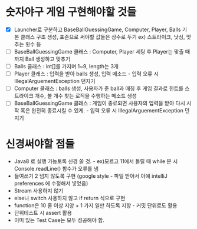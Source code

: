 # 숫자야구 게임 구현해야할 것들

- [x]  Launcher로 구분하고 BaseBallGuessingGame, Computer, Player, Balls 기본 클래스 구조 생성, 표준으로 써야할 값들은 상수로 두기 ex) 스트라이크, 낫싱, 맞추는 횟수 등
- [ ]  BaseBallGuessingGame 클래스 : Computer, Player 세팅 후 Player는 맞출 때 까지 Ball 생성하고 맞추기
- [ ]  Balls 클래스 : int[]를 가지며 1~9, length는 3개
- [ ]  Player 클래스 : 입력을 받아 balls 생성, 입력 메소드  - 입력 오류 시 IllegalArguementException 던지기
- [ ]  Computer 클래스 : balls 생성, 사용자가 준 ball과 매칭 후 게임 결과로 힌트를 스트라이크 개수, 볼 개수 찾는 로직을 수행하는 메소드 생성
- [ ]  BaseBallGuessingGame 클래스 : 게임이 종료되면 사용자의 입력을 받아 다시 시작 혹은 완전히 종료시킬 수 있게. - 입력 오류 시 IllegalArguementException 던지기

# 신경써야할 점들

- Java8 로 실행 가능토록 신경 쓸 것. - ex)모르고 11에서 돌릴 때 while 문 시 Console.readLine() 함수가 오류를 냄
- 들여쓰기 2 넘지 않도록 구현 (google style - 파일 받아서 아예 intelliJ preferences 에 수정해서 넣었음)
- Stream 사용하지 않기
- else나 switch 사용하지 않고 if return  식으로 구현
- function은 10 줄 이상 지양 + 1 가지 일만 하도록 지향 - 커밋 단위로도 활용
- 단위테스트 시 assert 활용
- 이미 있는 Test Case는 모두 성공해야 함.